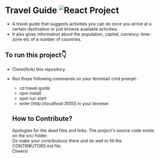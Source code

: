 # Travel Guide ![React Project](https://img.shields.io/badge/Tech-React-blue.svg?longCache=true&style=for-the-badge)

- A travel guide that suggests activities you can do once you arrive at a certain destination or just browse available activities.
- It also gives information about the population, capital, currency, time-zone etc of a number of countries.

## To run this project👇

- Clone(fork) this repository.
- Run these following commands on your terminal/ cmd prompt:
  - cd travel-guide
  - npm install
  - npm run start
  - enter [http://localhost:3000] in your browser

   ## How to Contribute?
  Apologies for the dead files and links. The project's source code exists on the src/ folder.<br>
  Do make your contributions there and do well to fill the CONTRIBUTORS.md file.<br>
  Cheers!

